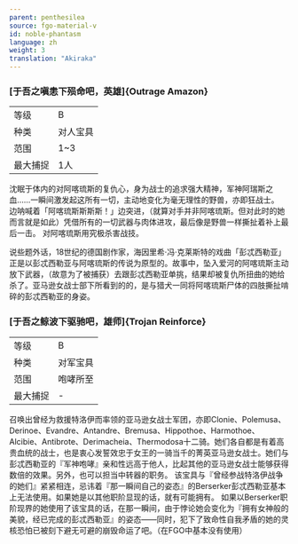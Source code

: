 ```yaml
---
parent: penthesilea
source: fgo-material-v
id: noble-phantasm
language: zh
weight: 3
translation: "Akiraka"
---
```


### [于吾之嗔恚下殒命吧，英雄]{Outrage Amazon}

<table>
  <tr><td>等级</td><td>B</td></tr>
  <tr><td>种类</td><td>对人宝具</td></tr>
  <tr><td>范围</td><td>1~3</td></tr>
  <tr><td>最大捕捉</td><td>1人</td></tr>
</table>

沈眠于体内的对阿喀琉斯的复仇心，身为战士的追求强大精神，军神阿瑞斯之血……一瞬间激发起这所有一切，主动地变化为毫无理性的野兽，亦即狂战士。
边呐喊着「阿喀琉斯斯斯斯！」边突进，（就算对手并非阿喀琉斯。但对此时的她而言就是如此）凭借所有的一切武器与肉体进攻，最后像是野兽一样撕扯着补上最后一击。
对阿喀琉斯用究极杀害战技。

说些题外话，18世纪的德国剧作家，海因里希·冯·克莱斯特的戏曲「彭忒西勒亚」正是以彭忒西勒亚与阿喀琉斯的传说为原型的。故事中，坠入爱河的阿喀琉斯主动放下武器，（故意为了被捕获）去跟彭忒西勒亚单挑，结果却被复仇所扭曲的她给杀了。亚马逊女战士部下所看到的的，是与猎犬一同将阿喀琉斯尸体的四肢撕扯啃碎的彭忒西勒亚的身姿。

### [于吾之鲸波下驱驰吧，雄师]{Trojan Reinforce}

<table>
  <tr><td>等级</td><td>B</td></tr>
  <tr><td>种类</td><td>对军宝具</td></tr>
  <tr><td>范围</td><td>咆哮所至</td></tr>
  <tr><td>最大捕捉</td><td>-</td></tr>
</table>

召唤出曾经为救援特洛伊而率领的亚马逊女战士军团，亦即Clonie、Polemusa、Derinoe、Evandre、Antandre、Bremusa、Hippothoe、Harmothoe、Alcibie、Antibrote、Derimacheia、Thermodosa十二骑。她们各自都是有着高贵血统的战士，也是衷心发誓效忠于女王的一骑当千的菁英亚马逊女战士。她们与彭忒西勒亚的『军神咆哮』亲和性远高于他人，比起其他的亚马逊女战士能够获得数倍的效果。另外，也可以担当中转器的职务。
该宝具与『曾经参战特洛伊战争的她们』紧紧相连，忌讳着『那一瞬间自己的姿态』的Berserker彭忒西勒亚基本上无法使用。如果她是以其他职阶显现的话，就有可能拥有。
如果以Berserker职阶现界的她使用了该宝具的话，在那一瞬间，由于悖论她会变化为『拥有女神般的美貌，经已完成的彭忒西勒亚』的姿态——同时，犯下了致命性自我矛盾的她的灵核恐怕已被刻下避无可避的崩毁命运了吧。（在FGO中基本没有使用）
